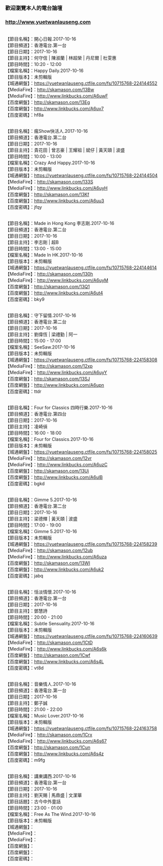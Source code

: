 ### 歡迎瀏覽本人的電台論壇
### http://www.yuetwanlauseng.com

<br>【節目名稱】：開心日報.2017-10-16
<br>【節目頻道】：香港電台.第一台
<br>【節目日期】：2017-10-16
<br>【節目主持】：何守信 | 陳淑蘭 | 林超榮 | 丹尼爾 | 杜雯惠
<br>【節目時間】：10:20 - 12:00
<br>【檔案名稱】：Happy Daily.2017-10-16
<br>【節目版本】：未剪輯版
<br>【城通網盤】：https://yuetwanlauseng.ctfile.com/fs/10715768-224144552
<br>【MediaFire】：http://skamason.com/13Bw
<br>【MediaFire】：http://www.linkbucks.com/A6uwF
<br>【百度網盤】：http://skamason.com/13Eg
<br>【百度網盤】：http://www.linkbucks.com/A6uv7
<br>【百度密碼】：hf8a

<br>【節目名稱】：瘋Show快活人.2017-10-16
<br>【節目頻道】：香港電台.第二台
<br>【節目日期】：2017-10-16
<br>【節目主持】：貴花田 | 曾志豪 | 王耀祖 | 斌仔 | 黃天頤 | 波盛
<br>【節目時間】：10:00 - 13:00
<br>【檔案名稱】：Crazy And Happy.2017-10-16
<br>【節目版本】：未剪輯版
<br>【城通網盤】：https://yuetwanlauseng.ctfile.com/fs/10715768-224144504
<br>【MediaFire】：http://skamason.com/133S
<br>【MediaFire】：http://www.linkbucks.com/A6uyH
<br>【百度網盤】：http://skamason.com/13Kf
<br>【百度網盤】：http://www.linkbucks.com/A6uu3
<br>【百度密碼】：jfqy

<br>【節目名稱】：Made in Hong Kong 李志剛.2017-10-16
<br>【節目頻道】：香港電台.第二台
<br>【節目日期】：2017-10-16
<br>【節目主持】：李志剛 | 超B
<br>【節目時間】：13:00 - 15:00
<br>【檔案名稱】：Made In HK.2017-10-16
<br>【節目版本】：未剪輯版
<br>【城通網盤】：https://yuetwanlauseng.ctfile.com/fs/10715768-224144614
<br>【MediaFire】：http://skamason.com/130h
<br>【MediaFire】：http://www.linkbucks.com/A6uyM
<br>【百度網盤】：http://skamason.com/13Q1
<br>【百度網盤】：http://www.linkbucks.com/A6ut4
<br>【百度密碼】：bky9

<br>【節目名稱】：守下留情.2017-10-16
<br>【節目頻道】：香港電台.第二台
<br>【節目日期】：2017-10-16
<br>【節目主持】：劉偉恆 | 梁禮勤 | 阿一
<br>【節目時間】：15:00 - 17:00
<br>【檔案名稱】：SeeSaw.2017-10-16
<br>【節目版本】：未剪輯版
<br>【城通網盤】：https://yuetwanlauseng.ctfile.com/fs/10715768-224158308
<br>【MediaFire】：http://skamason.com/12xp
<br>【MediaFire】：http://www.linkbucks.com/A6uyY
<br>【百度網盤】：http://skamason.com/13SJ
<br>【百度網盤】：http://www.linkbucks.com/A6upn
<br>【百度密碼】：ttdr

<br>【節目名稱】：Four for Classics 四時行樂.2017-10-16
<br>【節目頻道】：香港電台.第四台
<br>【節目日期】：2017-10-16
<br>【節目主持】：凌崎偵
<br>【節目時間】：16:00 - 18:00
<br>【檔案名稱】：Four for Classics.2017-10-16
<br>【節目版本】：未剪輯版
<br>【城通網盤】：https://yuetwanlauseng.ctfile.com/fs/10715768-224158025
<br>【MediaFire】：http://skamason.com/12vr
<br>【MediaFire】：http://www.linkbucks.com/A6uzC
<br>【百度網盤】：http://skamason.com/13Ui
<br>【百度網盤】：http://www.linkbucks.com/A6ulB
<br>【百度密碼】：bgkd

<br>【節目名稱】：Gimme 5.2017-10-16
<br>【節目頻道】：香港電台.第二台
<br>【節目日期】：2017-10-16
<br>【節目主持】：梁德輝 | 黃天頤 | 波盛
<br>【節目時間】：17:00 - 19:00
<br>【檔案名稱】：Gimme 5.2017-10-16
<br>【節目版本】：未剪輯版
<br>【城通網盤】：https://yuetwanlauseng.ctfile.com/fs/10715768-224158239
<br>【MediaFire】：http://skamason.com/12ub
<br>【MediaFire】：http://www.linkbucks.com/A6uza
<br>【百度網盤】：http://skamason.com/13WI
<br>【百度網盤】：http://www.linkbucks.com/A6uk2
<br>【百度密碼】：jabq

<br>【節目名稱】：恬淡情懷.2017-10-16
<br>【節目頻道】：香港電台.第一台
<br>【節目日期】：2017-10-16
<br>【節目主持】：鄧慧詩
<br>【節目時間】：20:00 - 21:00
<br>【檔案名稱】：Subtle Sensuality.2017-10-16
<br>【節目版本】：未剪輯版
<br>【城通網盤】：https://yuetwanlauseng.ctfile.com/fs/10715768-224160639
<br>【MediaFire】：http://skamason.com/1CtD
<br>【MediaFire】：http://www.linkbucks.com/A6s6k
<br>【百度網盤】：http://skamason.com/1Cwf
<br>【百度網盤】：http://www.linkbucks.com/A6s4L
<br>【百度密碼】：vt8d

<br>【節目名稱】：音樂情人.2017-10-16
<br>【節目頻道】：香港電台.第一台
<br>【節目日期】：2017-10-16
<br>【節目主持】：鄭子誠
<br>【節目時間】：21:00 - 22:00
<br>【檔案名稱】：Music Lover.2017-10-16
<br>【節目版本】：未剪輯版
<br>【城通網盤】：https://yuetwanlauseng.ctfile.com/fs/10715768-224163758
<br>【MediaFire】：http://skamason.com/1Crx
<br>【MediaFire】：http://www.linkbucks.com/A6s67
<br>【百度網盤】：http://skamason.com/1Cun
<br>【百度網盤】：http://www.linkbucks.com/A6s4z
<br>【百度密碼】：m9fg

<br>【節目名稱】：講東講西.2017-10-16
<br>【節目頻道】：香港電台.第一台
<br>【節目日期】：2017-10-16
<br>【節目主持】：劉天賜 | 馬鼎盛 | 文潔華
<br>【節目話題】：古今中外童話
<br>【節目時間】：23:00 - 01:00
<br>【檔案名稱】：Free As The Wind.2017-10-16
<br>【節目版本】：未剪輯版
<br>【城通網盤】：
<br>【MediaFire】：
<br>【MediaFire】：
<br>【百度網盤】：
<br>【百度網盤】：
<br>【百度密碼】：
